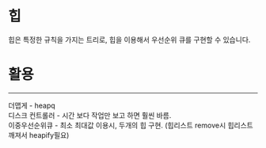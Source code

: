 # 힙
힙은 특정한 규칙을 가지는 트리로, 힙을 이용해서 우선순위 큐를 구현할 수 있습니다.

# 활용
---
더맵게 - heapq  
디스크 컨트롤러 - 시간 보다 작업만 보고 하면 훨씬 바름.  
이중우선순위큐 - 최소 최대값 이용시, 두개의 힙 구현. (힙리스트 remove시 힙리스트 깨져서 heapify필요)  

